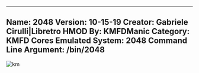 -----------------------
Name: 2048
Version: 10-15-19
Creator: Gabriele Cirulli|Libretro
HMOD By: KMFDManic
Category: KMFD Cores
Emulated System: 2048
Command Line Argument: /bin/2048
-----------------------
![km](https://i.imgur.com/Wdb2fg7.png)
